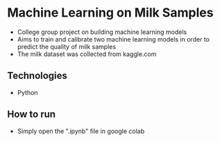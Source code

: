 # Machine Learning on Milk Samples
- College group project on building machine learning models
- Aims to train and calibrate two machine learning models in order to predict the quality of milk samples
- The milk dataset was collected from kaggle.com
  
## Technologies
- Python
  
## How to run
- Simply open the ".ipynb" file in google colab
